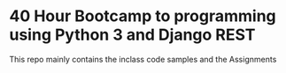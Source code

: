 # 40 Hour Bootcamp to programming using Python 3 and Django REST
This repo mainly contains the inclass code samples and the Assignments
